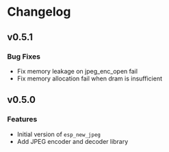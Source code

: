 # Changelog

## v0.5.1

### Bug Fixes

- Fix memory leakage on jpeg_enc_open fail
- Fix memory allocation fail when dram is insufficient

## v0.5.0

### Features

- Initial version of `esp_new_jpeg`
- Add JPEG encoder and decoder library
